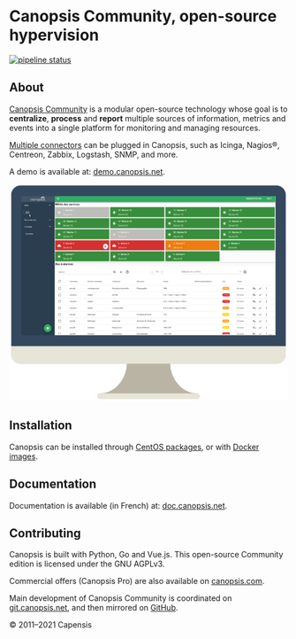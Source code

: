 # Canopsis Community, open-source hypervision

[![pipeline status](https://git.canopsis.net/canopsis/canopsis-pro/badges/develop/pipeline.svg)](https://git.canopsis.net/canopsis/canopsis-pro/-/commits/develop)

## About

[Canopsis Community](https://www.capensis.fr/canopsis/) is a modular open-source technology whose goal is to **centralize**, **process** and **report** multiple sources of information, metrics and events into a single platform for monitoring and managing resources.

[Multiple connectors](https://doc.canopsis.net/interconnexions/) can be plugged in Canopsis, such as Icinga, Nagios®, Centreon, Zabbix, Logstash, SNMP, and more.

A demo is available at: [demo.canopsis.net](https://demo.canopsis.net).

[![Canopsis UI](screenshot.png)](https://www.capensis.fr/canopsis/)

## Installation

Canopsis can be installed through [CentOS packages](https://doc.canopsis.net/guide-administration/installation/installation-paquets/), or with [Docker images](https://doc.canopsis.net/guide-administration/installation/installation-conteneurs/).

## Documentation

Documentation is available (in French) at: [doc.canopsis.net](https://doc.canopsis.net).

## Contributing

Canopsis is built with Python, Go and Vue.js. This open-source Community edition is licensed under the GNU AGPLv3.

Commercial offers (Canopsis Pro) are also available on [canopsis.com](http://www.canopsis.com).

Main development of Canopsis Community is coordinated on [git.canopsis.net](https://git.canopsis.net/canopsis/canopsis-community), and then mirrored on [GitHub](https://github.com/capensis/canopsis).

© 2011–2021 Capensis
